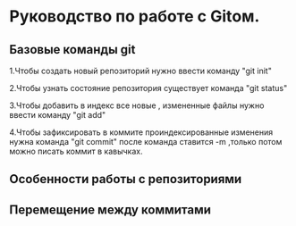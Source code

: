 # Руководство по работе с Gitом.

## Базовые команды git

1.Чтобы создать новый репозиторий нужно ввести команду "git init"

2.Чтобы узнать состояние репозитория существует команда "git status"

3.Чтобы добавить в индекс все новые , измененные файлы нужно ввести команду "git add"

4.Чтобы зафиксировать в коммите проиндексированные изменения нужна команда "git commit" после команда ставится -m ,только потом можно писать коммит в кавычках.
## Особенности работы с репозиториями

## Перемещение между коммитами